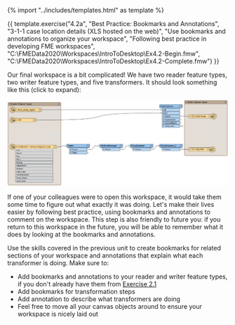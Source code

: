 {% import "../includes/templates.html" as template %}

{{ template.exercise("4.2a",
               "Best Practice: Bookmarks and Annotations",
               "3-1-1 case location details (XLS hosted on the web)",
               "Use bookmarks and annotations to organize your workspace",
               "Following best practice in developing FME workspaces",
               "C:\\FMEData2020\\Workspaces\\IntroToDesktop\\Ex4.2-Begin.fmw",
               "C:\\FMEData2020\\Workspaces\\IntroToDesktop\\Ex4.2-Complete.fmw")
}}

Our final workspace is a bit complicated! We have two reader feature types, two writer feature types, and five transformers. It should look something like this (click to expand):

![](./Images/final-workspace-unorganized.png)

If one of your colleagues were to open this workspace, it would take them some time to figure out what exactly it was doing. Let's make their lives easier by following best practice, using bookmarks and annotations to comment on the workspace. This step is also friendly to future you: if you return to this workspace in the future, you will be able to remember what it does by looking at the bookmarks and annotations.

Use the skills covered in the previous unit to create bookmarks for related sections of your workspace and annotations that explain what each transformer is doing. Make sure to:

- Add bookmarks and annotations to your reader and writer feature types, if you don't already have them from <a href="../2.translations/2.03.ex2.1.md" target="_blank">Exercise 2.1</a>
- Add bookmarks for transformation steps
- Add annotation to describe what transformers are doing
- Feel free to move all your canvas objects around to ensure your workspace is nicely laid out
